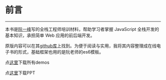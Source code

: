 

# 前言
---------

本书是[阮一峰](http://www.ruanyifeng.com/)写的全栈工程师培训材料，帮助学习者掌握 JavaScript 全栈开发的基本知识，承担简单 Web 应用的前后端开发。

原版内容可以在其[github库](https://github.com/ruanyf/jstraining)上找到。为便于阅读与实用，我将其内容整理成在线电子书的形式，基础框架也用的是阮老师的es6模板。

点[这里](download/demos.rar)下载所有demos

点[这里](download/ppt.rar)下载PPT
